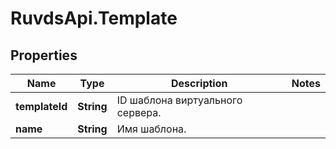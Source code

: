 # RuvdsApi.Template

## Properties

Name | Type | Description | Notes
------------ | ------------- | ------------- | -------------
**templateId** | **String** | ID шаблона виртуального сервера. | 
**name** | **String** | Имя шаблона. | 


